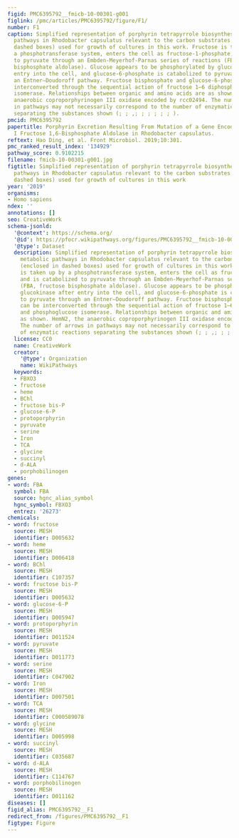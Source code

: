 ```yaml
---
figid: PMC6395792__fmicb-10-00301-g001
figlink: /pmc/articles/PMC6395792/figure/F1/
number: F1
caption: Simplified representation of porphyrin tetrapyrrole biosynthesis and metabolic
  pathways in Rhodobacter capsulatus relevant to the carbon substrates (enclosed in
  dashed boxes) used for growth of cultures in this work. Fructose is taken up by
  a phosphotransferase system, enters the cell as fructose-1-phosphate, and is catabolized
  to pyruvate through an Embden-Meyerhof-Parnas series of reactions (FBA, fructose
  bisphosphate aldolase). Glucose appears to be phosphorylated by glucokinase after
  entry into the cell, and glucose-6-phosphate is catabolized to pyruvate through
  an Entner–Doudoroff pathway. Fructose bisphosphate and glucose-6-phosphate can be
  interconverted through the sequential action of fructose 1–6 diphosphatase and phosphoglucose
  isomerase. Relationships between organic and amino acids are as shown. HemN2, the
  anaerobic coproporphyrinogen III oxidase encoded by rcc02494. The number of arrows
  in pathways may not necessarily correspond to the number of enzymatic reactions
  separating the substances shown (; ; ,; ; ; ; ; ; ).
pmcid: PMC6395792
papertitle: Porphyrin Excretion Resulting From Mutation of a Gene Encoding a Class
  I Fructose 1,6-Bisphosphate Aldolase in Rhodobacter capsulatus.
reftext: Hao Ding, et al. Front Microbiol. 2019;10:301.
pmc_ranked_result_index: '134929'
pathway_score: 0.9102215
filename: fmicb-10-00301-g001.jpg
figtitle: Simplified representation of porphyrin tetrapyrrole biosynthesis and metabolic
  pathways in Rhodobacter capsulatus relevant to the carbon substrates (enclosed in
  dashed boxes) used for growth of cultures in this work
year: '2019'
organisms:
- Homo sapiens
ndex: ''
annotations: []
seo: CreativeWork
schema-jsonld:
  '@context': https://schema.org/
  '@id': https://pfocr.wikipathways.org/figures/PMC6395792__fmicb-10-00301-g001.html
  '@type': Dataset
  description: Simplified representation of porphyrin tetrapyrrole biosynthesis and
    metabolic pathways in Rhodobacter capsulatus relevant to the carbon substrates
    (enclosed in dashed boxes) used for growth of cultures in this work. Fructose
    is taken up by a phosphotransferase system, enters the cell as fructose-1-phosphate,
    and is catabolized to pyruvate through an Embden-Meyerhof-Parnas series of reactions
    (FBA, fructose bisphosphate aldolase). Glucose appears to be phosphorylated by
    glucokinase after entry into the cell, and glucose-6-phosphate is catabolized
    to pyruvate through an Entner–Doudoroff pathway. Fructose bisphosphate and glucose-6-phosphate
    can be interconverted through the sequential action of fructose 1–6 diphosphatase
    and phosphoglucose isomerase. Relationships between organic and amino acids are
    as shown. HemN2, the anaerobic coproporphyrinogen III oxidase encoded by rcc02494.
    The number of arrows in pathways may not necessarily correspond to the number
    of enzymatic reactions separating the substances shown (; ; ,; ; ; ; ; ; ).
  license: CC0
  name: CreativeWork
  creator:
    '@type': Organization
    name: WikiPathways
  keywords:
  - FBXO3
  - fructose
  - heme
  - BChl
  - fructose bis-P
  - glucose-6-P
  - protoporphyrin
  - pyruvate
  - serine
  - Iron
  - TCA
  - glycine
  - succinyl
  - d-ALA
  - porphobilinogen
genes:
- word: FBA
  symbol: FBA
  source: hgnc_alias_symbol
  hgnc_symbol: FBXO3
  entrez: '26273'
chemicals:
- word: fructose
  source: MESH
  identifier: D005632
- word: heme
  source: MESH
  identifier: D006418
- word: BChl
  source: MESH
  identifier: C107357
- word: fructose bis-P
  source: MESH
  identifier: D005632
- word: glucose-6-P
  source: MESH
  identifier: D005947
- word: protoporphyrin
  source: MESH
  identifier: D011524
- word: pyruvate
  source: MESH
  identifier: D011773
- word: serine
  source: MESH
  identifier: C047902
- word: Iron
  source: MESH
  identifier: D007501
- word: TCA
  source: MESH
  identifier: C000589078
- word: glycine
  source: MESH
  identifier: D005998
- word: succinyl
  source: MESH
  identifier: C035687
- word: d-ALA
  source: MESH
  identifier: C114767
- word: porphobilinogen
  source: MESH
  identifier: D011162
diseases: []
figid_alias: PMC6395792__F1
redirect_from: /figures/PMC6395792__F1
figtype: Figure
---
```


